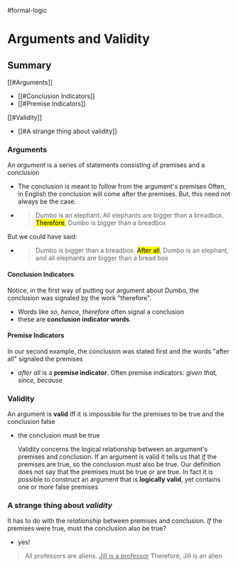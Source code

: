 #formal-logic
# Arguments and Validity
## Summary
[[#Arguments]]
- [[#Conclusion Indicators]]
- [[#Premise Indicators]]

[[#Validity]]
- [[#A strange thing about validity]]

### Arguments
An *argument* is a series of statements consisting of premises and a conclusion
- The conclusion is meant to follow from the argument's premises
Often, in English the conclusion will come after the premises. But, this need not always be the case.
- >Dumbo is an elephant. All elephants are bigger than a breadbox. <Mark>Therefore</Mark>, Dumbo is bigger than a breadbox

But we could have said:
- >Dumbo is bigger than a breadbox. <Mark>After all</Mark>, Dumbo is an elephant, and all elephants are bigger than a bread box

#### Conclusion Indicators
Notice, in the first way of putting our argument about Dumbo, the conclusion was signaled by the work "therefore".
- Words like *so, hence, therefore* often signal a conclusion
- these are **conclusion indicator words**.

#### Premise Indicators
In our second example, the conclusion was stated first and the words "after all" signaled the premises
- *after all* is a **premise indicator**. Often premise indicators: *given that, since, because*

### Validity
An argument is **valid** iff it is impossible for the premises to be true and the conclusion false
- the conclusion must be true

	Validity concerns the logical relationship between an argument's premises and conclusion. If an argument is valid it tells us that <u>if</u> the premises are true, so the conclusion must also be true. Our definition does not say that the premises must be true or are true. In fact it is possible to construct an argument that is **logically valid**, yet contains one or more false premises

### A strange thing about *validity*
It has to do with the *relationship* between premises and conclusion. *If* the premises were true, must the conclusion also be true?
- yes!

>All professors are aliens.
<u>Jill is a professor</u>
Therefore, Jill is an alien
